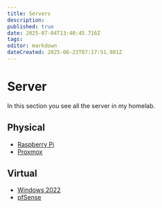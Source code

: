 ```yaml
---
title: Servers
description: 
published: true
date: 2025-07-04T13:40:45.716Z
tags: 
editor: markdown
dateCreated: 2025-06-23T07:17:51.901Z
---
```


# Server
In this section you see all the server in my homelab.


## Physical
- [Raspberry Pi](/home-lab/Server/raspberrypi)
- [Proxmox](/home-lab/Server/Proxmox)

## Virtual
- [Windows 2022](/home-lab/Server/Windows2022)
- [pfSense](/home-lab/Server/pfsense)